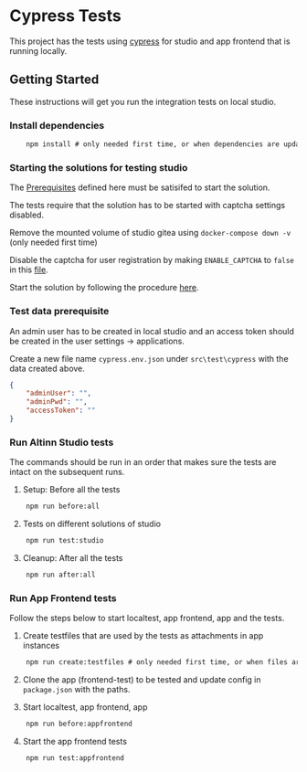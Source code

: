 # Cypress Tests

This project has the tests using [cypress](https://www.cypress.io/) for studio and app frontend that is running locally.

## Getting Started

These instructions will get you run the integration tests on local studio.

### Install dependencies

```cmd
    npm install # only needed first time, or when dependencies are updated    
```

### Starting the solutions for testing studio

The [Prerequisites](https://github.com/Altinn/altinn-studio/tree/master/src/studio#prerequisites) defined here must be satisifed to start the solution.

The tests require that the solution has to be started with captcha settings disabled.

Remove the mounted volume of studio gitea using `docker-compose down -v` (only needed first time)

Disable the captcha for user registration by making `ENABLE_CAPTCHA` to `false` in this [file](https://github.com/Altinn/altinn-studio/blob/master/src/studio/src/repositories/gitea-data/gitea/conf/app.ini#L80).

Start the solution by following the procedure [here](https://github.com/Altinn/altinn-studio/tree/master/src/studio#running-solutions-locally).

### Test data prerequisite

An admin user has to be created in local studio and an access token should be created in the user settings -> applications.

Create a new file name `cypress.env.json` under `src\test\cypress` with the data created above.

```json
{
    "adminUser": "",
    "adminPwd": "",
    "accessToken": ""
}
```

### Run Altinn Studio tests

The commands should be run in an order that makes sure the tests are intact on the subsequent runs.

1. Setup: Before all the tests
```cmd
    npm run before:all
```

2. Tests on different solutions of studio
```cmd
    npm run test:studio
```

3. Cleanup: After all the tests
```cmd
    npm run after:all
```

### Run App Frontend tests
Follow the steps below to start localtest, app frontend, app and the tests.

1. Create testfiles that are used by the tests as attachments in app instances
```cmd
    npm run create:testfiles # only needed first time, or when files are deleted from e2e/fixtures
```

2. Clone the app (frontend-test) to be tested and update config in `package.json` with the paths.

3. Start localtest, app frontend, app
```cmd
    npm run before:appfrontend
```

4. Start the app frontend tests
```cmd
    npm run test:appfrontend
```